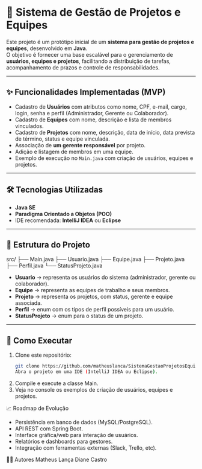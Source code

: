 # 📌 Sistema de Gestão de Projetos e Equipes

Este projeto é um protótipo inicial de um **sistema para gestão de projetos e equipes**, desenvolvido em **Java**.  
O objetivo é fornecer uma base escalável para o gerenciamento de **usuários, equipes e projetos**, facilitando a distribuição de tarefas, acompanhamento de prazos e controle de responsabilidades.

---

## ✨ Funcionalidades Implementadas (MVP)

- Cadastro de **Usuários** com atributos como nome, CPF, e-mail, cargo, login, senha e perfil (Administrador, Gerente ou Colaborador).
- Cadastro de **Equipes** com nome, descrição e lista de membros vinculados.
- Cadastro de **Projetos** com nome, descrição, data de início, data prevista de término, status e equipe vinculada.
- Associação de **um gerente responsável** por projeto.
- Adição e listagem de membros em uma equipe.
- Exemplo de execução no `Main.java` com criação de usuários, equipes e projetos.

---

## 🛠️ Tecnologias Utilizadas

- **Java SE**  
- **Paradigma Orientado a Objetos (POO)**  
- IDE recomendada: **IntelliJ IDEA** ou **Eclipse**  

---

## 📂 Estrutura do Projeto
src/
├── Main.java
├── Usuario.java
├── Equipe.java
├── Projeto.java
├── Perfil.java
└── StatusProjeto.java


- **Usuario** → representa os usuários do sistema (administrador, gerente ou colaborador).  
- **Equipe** → representa as equipes de trabalho e seus membros.  
- **Projeto** → representa os projetos, com status, gerente e equipe associada.  
- **Perfil** → enum com os tipos de perfil possíveis para um usuário.  
- **StatusProjeto** → enum para o status de um projeto.  

---

## 🚀 Como Executar

1. Clone este repositório:
   ```bash
   git clone https://github.com/matheuslanca/SistemaGestaoProjetosEquipes.git
   Abra o projeto em uma IDE (IntelliJ IDEA ou Eclipse).
2. Compile e execute a classe Main.
3. Veja no console os exemplos de criação de usuários, equipes e projetos.

📈 Roadmap de Evolução
- Persistência em banco de dados (MySQL/PostgreSQL).
- API REST com Spring Boot.
- Interface gráfica/web para interação de usuários.
- Relatórios e dashboards para gestores.
- Integração com ferramentas externas (Slack, Trello, etc).

👨‍💻 Autores
Matheus Lança
Diane Castro

